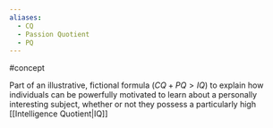 ```yaml
---
aliases:
  - CQ
  - Passion Quotient
  - PQ
---
```


#concept

Part of an illustrative, fictional formula ($CQ + PQ > IQ$) to explain how individuals can be powerfully motivated to learn about a personally interesting subject, whether or not they possess a particularly high [[Intelligence Quotient|IQ]]
